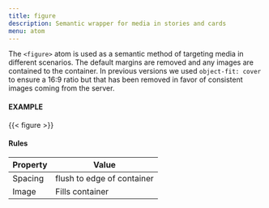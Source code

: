 ```yaml
---
title: figure
description: Semantic wrapper for media in stories and cards
menu: atom
---
```


The `<figure>` atom is used as a semantic method of targeting media in different scenarios. The default margins are removed and any images are contained to the container. In previous versions we used `object-fit: cover` to ensure a 16:9 ratio but that has been removed in favor of consistent images coming from the server.

#### EXAMPLE
{{< figure >}}

#### Rules

Property | Value
--- | ---
Spacing | flush to edge of container
Image | Fills container
